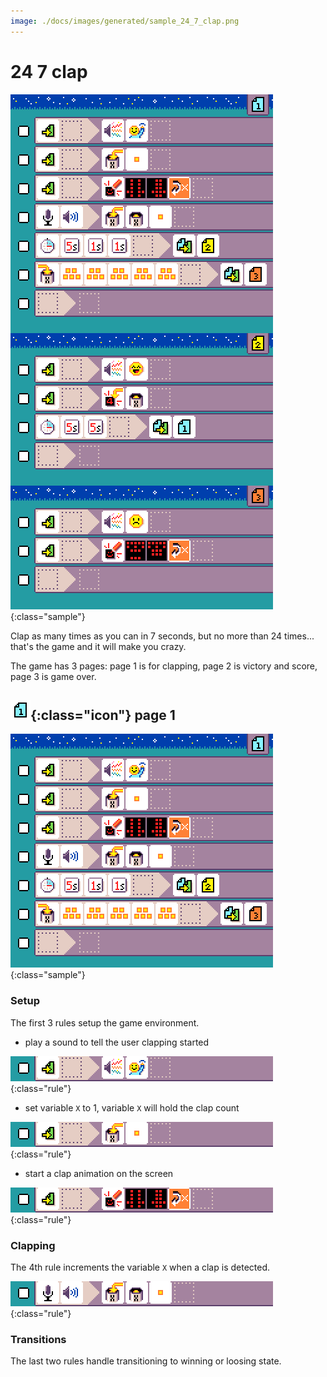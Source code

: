 ```yaml
---
image: ./docs/images/generated/sample_24_7_clap.png
---
```


# 24 7 clap

![24 7 clap MicroCode program](../images/generated/sample_24_7_clap.png){:class="sample"}

Clap as many times as you can in 7 seconds, but no more than 24 times... that's the game and it will make you crazy.

The game has 3 pages: page 1 is for clapping, page 2 is victory and score, page 3 is game over.

## ![page 1](../images/generated/icon_M1.png){:class="icon"} page 1

![24 7 clap page 1](../images/generated/sample_24_7_clap_page_1.png){:class="sample"}

### Setup

The first 3 rules setup the game environment.

- play a sound to tell the user clapping started

![when start, play sound hello](../images/generated/sample_24_7_clap_page_1_rule_1.png){:class="rule"}

- set variable `X` to 1, variable `X` will hold the clap count

![when start, set variable X to 1](../images/generated/sample_24_7_clap_page_1_rule_2.png){:class="rule"}

- start a clap animation on the screen

![when start, show clap images and repeat](../images/generated/sample_24_7_clap_page_1_rule_3.png){:class="rule"}

### Clapping

The 4th rule increments the variable `X` when a clap is detected.

![when sound loud, set variable X to variable X + 1](../images/generated/sample_24_7_clap_page_1_rule_4.png){:class="rule"}

### Transitions

The last two rules handle transitioning to winning or loosing state.